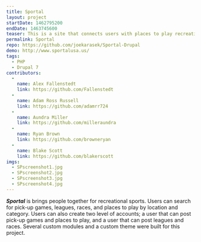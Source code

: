 ```yaml
---
title: Sportal
layout: project
startDate: 1462795200
endDate: 1463745600
teaser: This is a site that connects users with places to play recreational sports!
permalink: Sportal
repo: https://github.com/joekarasek/Sportal-Drupal
demo: http://www.sportalusa.us/
tags:
  - PHP
  - Drupal 7
contributors:
  -
    name: Alex Fallenstedt
    link: https://github.com/Fallenstedt
  -
    name: Adam Ross Russell
    link: https://github.com/adamrr724
  -
    name: Aundra Miller
    link: https://github.com/milleraundra
  -
    name: Ryan Brown
    link: https://github.com/browneryan
  -
    name: Blake Scott
    link: https://github.com/blakerscott
imgs:
  - SPscreenshot1.jpg
  - SPscreenshot2.jpg
  - SPscreenshot3.jpg
  - SPscreenshot4.jpg
---
```

_**Sportal**_ is brings people together for recreational sports. Users can search for pick-up games, leagues, races, and places to play by location and category. Users can also create two level of accounts; a user that can post pick-up games and places to play, and a user that can post leagues and races. Several custom modules and a custom theme were built for this project.
